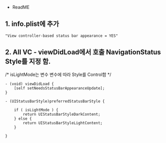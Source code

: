 - ReadME

## 1. info.plist에 추가

    "View controller-based status bar appearance = YES"


## 2. All VC - viewDidLoad에서 호출 NavigationStatus Style를 지정 함.

/*
isLightMode는 변수 변수에 따라 Style를 Control함
*/

    - (void) viewDidLoad {
        [self setNeedsStatusBarAppearanceUpdate];
    }

    - (UIStatusBarStyle)preferredStatusBarStyle {
    
        if ( isLightMode ) {
            return UIStatusBarStyleDarkContent;
        } else {
            return UIStatusBarStyleLightContent;
        }
        
    }    
    
